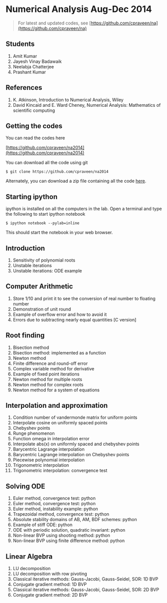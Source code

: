 # Numerical Analysis Aug-Dec 2014

> For latest and updated codes, see [https://github.com/cpraveen/na](https://github.com/cpraveen/na)

## Students

1. Amit Kumar
1. Jayesh  Vinay Badawaik
1. Neelabja Chatterjee
1. Prashant Kumar

## References

1. K. Atkinson, Introduction to Numerical Analysis, Wiley
1. David Kincaid and E. Ward Cheney, Numerical Analysis: Mathematics of scientific computing

## Getting the codes

You can read the codes here

[https://github.com/cpraveen/na2014](https://github.com/cpraveen/na2014)

You can download all the code using git

```shell
$ git clone https://github.com/cpraveen/na2014
```

Alternately, you can download a zip file containing all the code [here](https://github.com/cpraveen/na2014/archive/refs/heads/master.zip).

## Starting ipython

ipython is installed on all the computers in the lab. Open a terminal and type the following to start ipython notebook

```shell
$ ipython notebook --pylab=inline
```

This should start the notebook in your web browser.

## Introduction

1. Sensitivity of polynomial roots
1. Unstable iterations
1. Unstable iterations: ODE example

## Computer Arithmetic

1. Store 1/10 and print it to see the conversion of real number to floating number
1. Demonstration of unit round
1. Example of overflow error and how to avoid it
1. Errors due to subtracting nearly equal quantities [C version]

## Root finding

1. Bisection method
1. Bisection method: implemented as a function
1. Newton method
1. Finite difference and round-off error
1. Complex variable method for derivative
1. Example of fixed point iterations
1. Newton method for multiple roots
1. Newton method for complex roots
1. Newton method for a system of equations

## Interpolation and approximation

1. Condition number of vandermonde matrix for uniform points
1. Interpolate cosine on uniformly spaced points
1. Chebyshev points
1. Runge phenomenon
1. Function omega in interpolation error
1. Interpolate abs(x) on uniformly spaced and chebyshev points
1. Barycentric Lagrange interpolation
1. Barycentric Lagrange interpolation on Chebyshev points
1. Piecewise polynomial interpolation
1. Trigonometric interpolation
1. Trigonometric interpolation: convergence test

## Solving ODE

1. Euler method, convergence test: python
1. Euler method, convergence test: python
1. Euler method, instability example: python
1. Trapezoidal method, convergence test: python
1. Absolute stability domains of AB, AM, BDF schemes: python
1. Example of stiff ODE: python
1. ODE with periodic solution, quadratic invariant: python
1. Non-linear BVP using shooting method: python
1. Non-linear BVP using finite difference method: python

## Linear Algebra

1. LU decomposition
1. LU decomposition with row pivoting 
1. Classical iterative methods: Gauss-Jacobi, Gauss-Seidel, SOR: 1D BVP
1. Conjugate gradient method: 1D BVP
1. Classical iterative methods: Gauss-Jacobi, Gauss-Seidel, SOR: 2D BVP
1. Conjugate gradient method: 2D BVP

